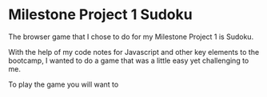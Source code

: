 # Milestone Project 1 Sudoku

The browser game that I chose to do for my Milestone Project 1 is Sudoku. 

With the help of my code notes for Javascript and other key elements to the bootcamp, I wanted to do a game that was a little easy yet challenging to me. 

To play the game you will want to 

 
